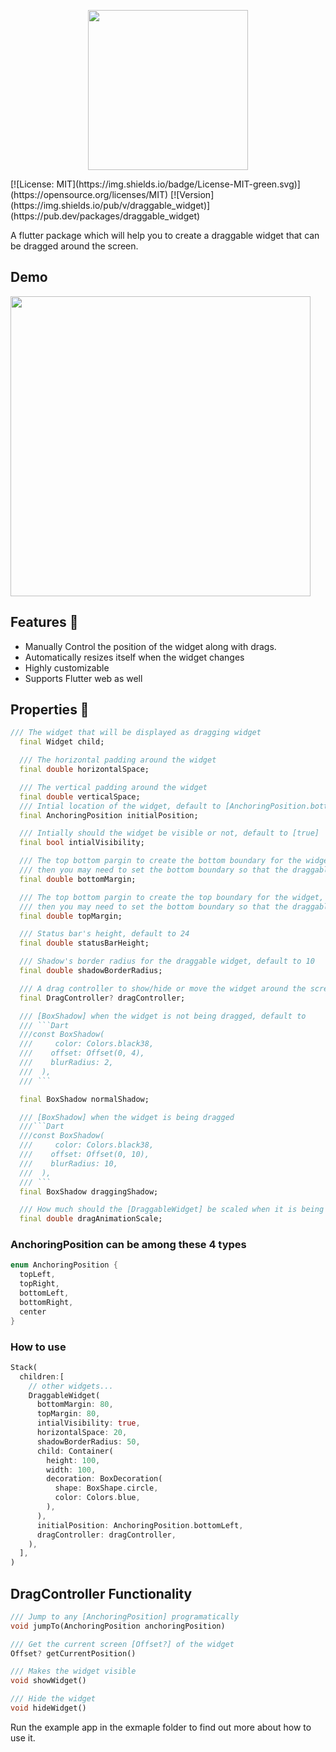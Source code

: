 <p align="center">
  <img width="256" src="https://github.com/adar2378/draggable_widget/raw/master/demo/logo.png">
</p>
[![License: MIT](https://img.shields.io/badge/License-MIT-green.svg)](https://opensource.org/licenses/MIT) [![Version](https://img.shields.io/pub/v/draggable_widget)](https://pub.dev/packages/draggable_widget)

A flutter package which will help you to create a draggable widget that can be dragged around the screen.
## Demo

<img src="https://github.com/adar2378/draggable_widget/raw/master/demo/demo.gif" height="480">

## Features 💚

- Manually Control the position of the widget along with drags.
- Automatically resizes itself when the widget changes
- Highly customizable
- Supports Flutter web as well

## Properties 🔖

```Dart
/// The widget that will be displayed as dragging widget
  final Widget child;

  /// The horizontal padding around the widget
  final double horizontalSpace;

  /// The vertical padding around the widget
  final double verticalSpace;
  /// Intial location of the widget, default to [AnchoringPosition.bottomRight]
  final AnchoringPosition initialPosition;

  /// Intially should the widget be visible or not, default to [true]
  final bool intialVisibility;

  /// The top bottom pargin to create the bottom boundary for the widget, for example if you have a [BottomNavigationBar],
  /// then you may need to set the bottom boundary so that the draggable button can't get on top of the [BottomNavigationBar]
  final double bottomMargin;

  /// The top bottom pargin to create the top boundary for the widget, for example if you have a [AppBar],
  /// then you may need to set the bottom boundary so that the draggable button can't get on top of the [AppBar]
  final double topMargin;

  /// Status bar's height, default to 24
  final double statusBarHeight;

  /// Shadow's border radius for the draggable widget, default to 10
  final double shadowBorderRadius;

  /// A drag controller to show/hide or move the widget around the screen
  final DragController? dragController;

  /// [BoxShadow] when the widget is not being dragged, default to
  /// ```Dart
  ///const BoxShadow(
  ///     color: Colors.black38,
  ///    offset: Offset(0, 4),
  ///    blurRadius: 2,
  ///  ),
  /// ```

  final BoxShadow normalShadow;

  /// [BoxShadow] when the widget is being dragged
  ///```Dart
  ///const BoxShadow(
  ///     color: Colors.black38,
  ///    offset: Offset(0, 10),
  ///    blurRadius: 10,
  ///  ),
  /// ```
  final BoxShadow draggingShadow;

  /// How much should the [DraggableWidget] be scaled when it is being dragged, default to 1.1
  final double dragAnimationScale;

```

### AnchoringPosition can be among these 4 types

```Dart
enum AnchoringPosition {
  topLeft,
  topRight,
  bottomLeft,
  bottomRight,
  center
}
```

### How to use

```Dart
Stack(
  children:[
    // other widgets...
    DraggableWidget(
      bottomMargin: 80,
      topMargin: 80,
      intialVisibility: true,
      horizontalSpace: 20,
      shadowBorderRadius: 50,
      child: Container(
        height: 100,
        width: 100,
        decoration: BoxDecoration(
          shape: BoxShape.circle,
          color: Colors.blue,
        ),
      ),
      initialPosition: AnchoringPosition.bottomLeft,
      dragController: dragController,
    ),
  ],
)
```

## DragController Functionality

```Dart
/// Jump to any [AnchoringPosition] programatically
void jumpTo(AnchoringPosition anchoringPosition)

/// Get the current screen [Offset?] of the widget
Offset? getCurrentPosition()

/// Makes the widget visible
void showWidget()

/// Hide the widget
void hideWidget()
```

Run the example app in the exmaple folder to find out more about how to use it.

